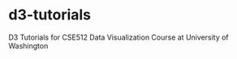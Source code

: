 d3-tutorials
============

D3 Tutorials for CSE512 Data Visualization Course at University of Washington

